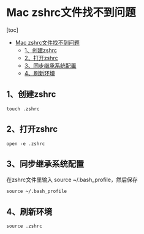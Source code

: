 # Mac zshrc文件找不到问题

[toc]

- [Mac zshrc文件找不到问题](#mac-zshrc文件找不到问题)
  - [1、创建zshrc](#1创建zshrc)
  - [2、打开zshrc](#2打开zshrc)
  - [3、同步继承系统配置](#3同步继承系统配置)
  - [4、刷新环境](#4刷新环境)

## 1、创建zshrc

```
touch .zshrc
```

## 2、打开zshrc

```
open -e .zshrc
```

## 3、同步继承系统配置

在zshrc文件里输入 source ~/.bash_profile，然后保存

```
source ~/.bash_profile
```

## 4、刷新环境

```
source .zshrc
```




